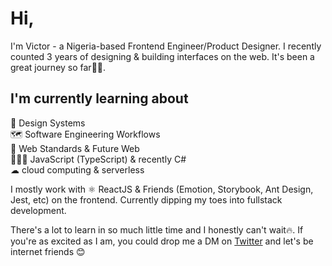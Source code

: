 # Hi,
I'm Victor - a Nigeria-based Frontend Engineer/Product Designer. I recently counted 3 years of designing & building interfaces on the web. It's been a great journey so far💪🏾.  

## I'm currently learning about

🧰 Design Systems <br/>
🗺 Software Engineering Workflows <br/>
🤯 Web Standards & Future Web <br/>
👨🏾‍🦳 JavaScript (TypeScript) & recently C# <br/>
☁ cloud computing & serverless <br/>

I mostly work with ⚛ ReactJS & Friends (Emotion, Storybook, Ant Design, Jest, etc) on the frontend. Currently dipping my toes into fullstack development.

There's a lot to learn in so much little time and I honestly can't wait🔥. If you're as excited as I am, you could drop me a DM on [Twitter](https://twitter.com/vick_OnRails) and let's be internet friends 😊
